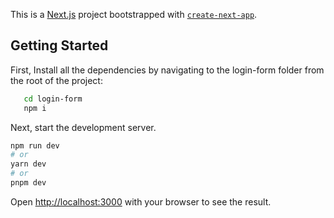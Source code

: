 This is a [Next.js](https://nextjs.org/) project bootstrapped with [`create-next-app`](https://github.com/vercel/next.js/tree/canary/packages/create-next-app).

## Getting Started


First, Install all the dependencies by navigating to the login-form folder from the root of the project:
 ```bash
    cd login-form
    npm i
 ```
Next, start the development server.
```bash
npm run dev
# or
yarn dev
# or
pnpm dev
```

Open [http://localhost:3000](http://localhost:3000) with your browser to see the result.

